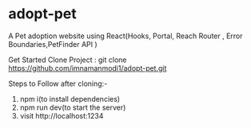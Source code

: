 # adopt-pet
A Pet adoption website using React(Hooks, Portal, Reach Router ,  Error Boundaries,PetFinder API )


Get Started
Clone Project : git clone https://github.com/imnamanmodi1/adopt-pet.git

Steps to Follow after cloning:-
  1. npm i(to install dependencies)
  2. npm run dev(to start the server)
  3. visit http://localhost:1234



